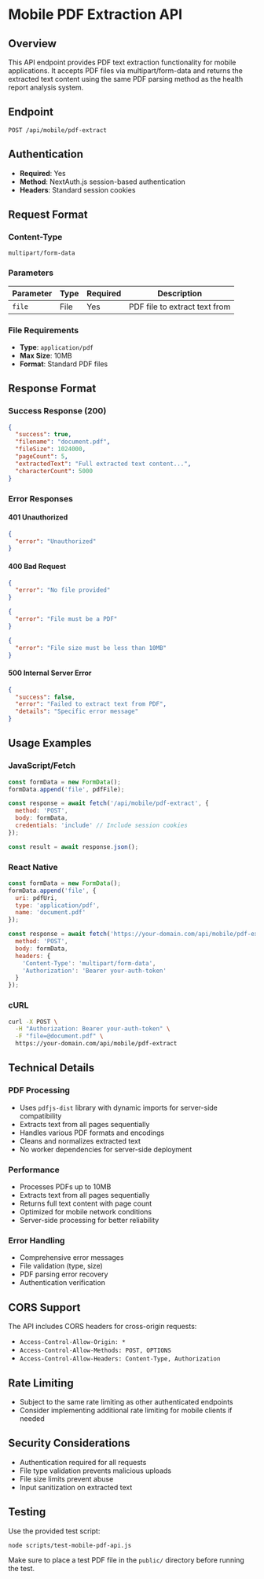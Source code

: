 # Mobile PDF Extraction API

## Overview
This API endpoint provides PDF text extraction functionality for mobile applications. It accepts PDF files via multipart/form-data and returns the extracted text content using the same PDF parsing method as the health report analysis system.

## Endpoint
```
POST /api/mobile/pdf-extract
```

## Authentication
- **Required**: Yes
- **Method**: NextAuth.js session-based authentication
- **Headers**: Standard session cookies

## Request Format

### Content-Type
```
multipart/form-data
```

### Parameters
| Parameter | Type | Required | Description |
|-----------|------|----------|-------------|
| `file` | File | Yes | PDF file to extract text from |

### File Requirements
- **Type**: `application/pdf`
- **Max Size**: 10MB
- **Format**: Standard PDF files

## Response Format

### Success Response (200)
```json
{
  "success": true,
  "filename": "document.pdf",
  "fileSize": 1024000,
  "pageCount": 5,
  "extractedText": "Full extracted text content...",
  "characterCount": 5000
}
```

### Error Responses

#### 401 Unauthorized
```json
{
  "error": "Unauthorized"
}
```

#### 400 Bad Request
```json
{
  "error": "No file provided"
}
```

```json
{
  "error": "File must be a PDF"
}
```

```json
{
  "error": "File size must be less than 10MB"
}
```

#### 500 Internal Server Error
```json
{
  "success": false,
  "error": "Failed to extract text from PDF",
  "details": "Specific error message"
}
```

## Usage Examples

### JavaScript/Fetch
```javascript
const formData = new FormData();
formData.append('file', pdfFile);

const response = await fetch('/api/mobile/pdf-extract', {
  method: 'POST',
  body: formData,
  credentials: 'include' // Include session cookies
});

const result = await response.json();
```

### React Native
```javascript
const formData = new FormData();
formData.append('file', {
  uri: pdfUri,
  type: 'application/pdf',
  name: 'document.pdf'
});

const response = await fetch('https://your-domain.com/api/mobile/pdf-extract', {
  method: 'POST',
  body: formData,
  headers: {
    'Content-Type': 'multipart/form-data',
    'Authorization': 'Bearer your-auth-token'
  }
});
```

### cURL
```bash
curl -X POST \
  -H "Authorization: Bearer your-auth-token" \
  -F "file=@document.pdf" \
  https://your-domain.com/api/mobile/pdf-extract
```

## Technical Details

### PDF Processing
- Uses `pdfjs-dist` library with dynamic imports for server-side compatibility
- Extracts text from all pages sequentially
- Handles various PDF formats and encodings
- Cleans and normalizes extracted text
- No worker dependencies for server-side deployment

### Performance
- Processes PDFs up to 10MB
- Extracts text from all pages sequentially
- Returns full text content with page count
- Optimized for mobile network conditions
- Server-side processing for better reliability

### Error Handling
- Comprehensive error messages
- File validation (type, size)
- PDF parsing error recovery
- Authentication verification

## CORS Support
The API includes CORS headers for cross-origin requests:
- `Access-Control-Allow-Origin: *`
- `Access-Control-Allow-Methods: POST, OPTIONS`
- `Access-Control-Allow-Headers: Content-Type, Authorization`

## Rate Limiting
- Subject to the same rate limiting as other authenticated endpoints
- Consider implementing additional rate limiting for mobile clients if needed

## Security Considerations
- Authentication required for all requests
- File type validation prevents malicious uploads
- File size limits prevent abuse
- Input sanitization on extracted text

## Testing
Use the provided test script:
```bash
node scripts/test-mobile-pdf-api.js
```

Make sure to place a test PDF file in the `public/` directory before running the test.

